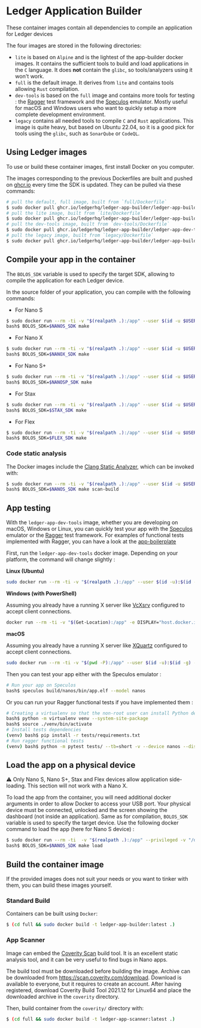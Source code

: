 # Ledger Application Builder

These container images contain all dependencies to compile an application for Ledger devices

The four images are stored in the following directories:

- `lite` is based on `Alpine` and is the lightest of the app-builder docker images. It contains the sufficient tools to build and load applications in the `C` language. It does **not** contain the `glibc`, so tools/analyzers using it won't work.
- `full` is the default image. It derives from `lite` and contains tools allowing `Rust` compilation.
- `dev-tools` is based on the `full` image and contains more tools for testing : the [Ragger](https://github.com/LedgerHQ/ragger) test framework and the [Speculos](https://github.com/LedgerHQ/speculos) emulator. Mostly useful for macOS and Windows users who want to quickly setup a more complete development environment.
- `legacy` contains all needed tools to compile `C` and `Rust` applications. This image is quite heavy, but based on Ubuntu 22.04, so it is a good pick for tools using the `glibc`, such as `SonarQube` or `CodeQL`.

## Using Ledger images

To use or build these container images, first install Docker on you computer.

The images corresponding to the previous Dockerfiles are built and pushed on [ghcr.io](ghcr.io) every time the SDK is updated.
They can be pulled via these commands:

```bash
# pull the default, full image, built from `full/Dockerfile`
$ sudo docker pull ghcr.io/ledgerhq/ledger-app-builder/ledger-app-builder:latest
# pull the lite image, built from `lite/Dockerfile`
$ sudo docker pull ghcr.io/ledgerhq/ledger-app-builder/ledger-app-builder-lite:latest
# pull the dev-tools image, built from `dev-tools/Dockerfile`
$ sudo docker pull ghcr.io/ledgerhq/ledger-app-builder/ledger-app-dev-tools:latest
# pull the legacy image, built from `legacy/Dockerfile`
$ sudo docker pull ghcr.io/ledgerhq/ledger-app-builder/ledger-app-builder-legacy:latest
```

## Compile your app in the container

The `BOLOS_SDK` variable is used to specify the target SDK, allowing to compile the application for each Ledger device.

In the source folder of your application, you can compile with the following commands:

* For Nano S
```bash
$ sudo docker run --rm -ti -v "$(realpath .):/app" --user $(id -u $USER):$(id -g $USER) ghcr.io/ledgerhq/ledger-app-builder/ledger-app-builder:latest
bash$ BOLOS_SDK=$NANOS_SDK make
```

* For Nano X
```bash
$ sudo docker run --rm -ti -v "$(realpath .):/app" --user $(id -u $USER):$(id -g $USER) ghcr.io/ledgerhq/ledger-app-builder/ledger-app-builder:latest
bash$ BOLOS_SDK=$NANOX_SDK make
```

* For Nano S+
```bash
$ sudo docker run --rm -ti -v "$(realpath .):/app" --user $(id -u $USER):$(id -g $USER) ghcr.io/ledgerhq/ledger-app-builder/ledger-app-builder:latest
bash$ BOLOS_SDK=$NANOSP_SDK make
```

* For Stax
```bash
$ sudo docker run --rm -ti -v "$(realpath .):/app" --user $(id -u $USER):$(id -g $USER) ghcr.io/ledgerhq/ledger-app-builder/ledger-app-builder:latest
bash$ BOLOS_SDK=$STAX_SDK make
```

* For Flex
```bash
$ sudo docker run --rm -ti -v "$(realpath .):/app" --user $(id -u $USER):$(id -g $USER) ghcr.io/ledgerhq/ledger-app-builder/ledger-app-builder:latest
bash$ BOLOS_SDK=$FLEX_SDK make
```

### Code static analysis

The Docker images include the [Clang Static Analyzer](https://clang-analyzer.llvm.org/), which can be invoked with:

```bash
$ sudo docker run --rm -ti -v "$(realpath .):/app" --user $(id -u $USER):$(id -g $USER) ghcr.io/ledgerhq/ledger-app-builder/ledger-app-builder:latest
bash$ BOLOS_SDK=$NANOS_SDK make scan-build
```

## App testing

With the `ledger-app-dev-tools` image, whether you are developing on macOS, Windows or Linux, you can quickly test your app with the [Speculos](https://github.com/LedgerHQ/speculos) emulator or the [Ragger](https://github.com/LedgerHQ/ragger) test framework.
For examples of functional tests implemented with Ragger, you can have a look at the [app-boilerplate](https://github.com/LedgerHQ/app-boilerplate)

First, run the `ledger-app-dev-tools` docker image. Depending on your platform, the command will change slightly :

**Linux (Ubuntu)**

```bash
sudo docker run --rm -ti -v "$(realpath .):/app" --user $(id -u):$(id -g) -v "/tmp/.X11-unix:/tmp/.X11-unix" -e DISPLAY=$DISPLAY ghcr.io/ledgerhq/ledger-app-builder/ledger-app-dev-tools:latest
```

**Windows (with PowerShell)**

Assuming you already have a running X server like [VcXsrv](https://sourceforge.net/projects/vcxsrv/) configured to accept client connections.

```bash
docker run --rm -ti -v "$(Get-Location):/app" -e DISPLAY="host.docker.internal:0" ghcr.io/ledgerhq/ledger-app-builder/ledger-app-dev-tools:latest
```

**macOS**

Assuming you already have a running X server like [XQuartz](https://www.xquartz.org/) configured to accept client connections.

```bash
sudo docker run --rm -ti -v "$(pwd -P):/app" --user $(id -u):$(id -g) -v "/tmp/.X11-unix:/tmp/.X11-unix" -e DISPLAY="host.docker.internal:0" ghcr.io/ledgerhq/ledger-app-builder/ledger-app-dev-tools:latest
```

Then you can test your app either with the Speculos emulator :

```bash
# Run your app on Speculos
bash$ speculos build/nanos/bin/app.elf --model nanos
```

Or you can run your Ragger functional tests if you have implemented them :

```bash
# Creating a virtualenv so that the non-root user can install Python dependencies
bash$ python -m virtualenv venv --system-site-package
bash$ source ./venv/bin/activate
# Install tests dependencies
(venv) bash$ pip install -r tests/requirements.txt
# Run ragger functional tests
(venv) bash$ python -m pytest tests/ --tb=short -v --device nanos --display
```

## Load the app on a physical device

:warning: Only Nano S, Nano S+, Stax and Flex devices allow application side-loading. This section will not work with a Nano X.

To load the app from the container, you will need additional docker arguments in order to allow Docker to access your USB port.
Your physical device must be connected, unlocked and the screen showing the dashboard (not inside an application). Same as for compilation, `BOLOS_SDK` variable is used to specify the target device. Use the following docker command to load the app (here for Nano S device) :

```bash
$ sudo docker run --rm -ti  -v "$(realpath .):/app" --privileged -v "/dev/bus/usb:/dev/bus/usb" --user $(id -u $USER):$(id -g $USER) ghcr.io/ledgerhq/ledger-app-builder/ledger-app-builder:latest
bash$ BOLOS_SDK=$NANOS_SDK make load
```

## Build the container image

If the provided images does not suit your needs or you want to tinker with them, you can build these images yourself.


### Standard Build

Containers can be built using `Docker`:

```bash
$ (cd full && sudo docker build -t ledger-app-builder:latest .)
```

### App Scanner

Image can embed the [Coverity Scan](https://scan.coverity.com/) build tool. It is an excellent static analysis tool, and it can be very useful to find bugs in Nano apps.

The build tool must be downloaded before building the image. Archive can be downloaded from <https://scan.coverity.com/download>. Download is available to everyone, but it requires to create an account. After having registered, download Coverity Build Tool 2021.12 for Linux64 and place the downloaded archive in the `coverity` directory.

Then, build container from the `coverity/` directory with:

```bash
$ (cd full && sudo docker build -t ledger-app-scanner:latest .)
```
